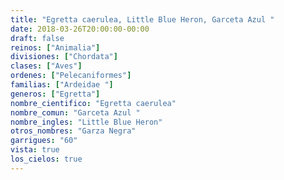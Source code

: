 ```yaml
---
title: "Egretta caerulea, Little Blue Heron, Garceta Azul "
date: 2018-03-26T20:00:00-00:00
draft: false
reinos: ["Animalia"]
divisiones: ["Chordata"]
clases: ["Aves"]
ordenes: ["Pelecaniformes"]
familias: ["Ardeidae "]
generos: ["Egretta"]
nombre_cientifico: "Egretta caerulea"
nombre_comun: "Garceta Azul "
nombre_ingles: "Little Blue Heron"
otros_nombres: "Garza Negra"
garrigues: "60"
vista: true
los_cielos: true
---
```

